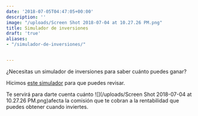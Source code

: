 ```yaml
---
date: '2018-07-05T04:47:05+00:00'
description: ''
image: "/uploads/Screen Shot 2018-07-04 at 10.27.26 PM.png"
title: Simulador de inversiones
draft: 'true'
aliases:
- "/simulador-de-inversiones/"


---
```

¿Necesitas un simulador de inversiones para saber cuánto puedes ganar?

Hicimos [este simulador](https://fintual.cl/simulador/?utm_source=edu.fintual.cl&utm_medium=referral&utm_campaign=consideration&utm_content=simula+inver-151) para que puedes revisar.

Te servirá para darte cuenta cuánto ![](/uploads/Screen Shot 2018-07-04 at 10.27.26 PM.png)afecta la comisión que te cobran a la rentabilidad que puedes obtener cuando inviertes.
